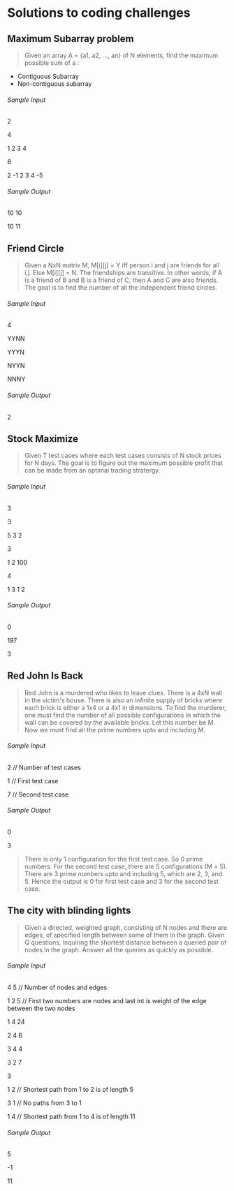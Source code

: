 # Solutions to coding challenges

## Maximum Subarray problem
> Given an array A = {a1, a2, ..., an} of N elements, find the maximum possible sum of a :
* Contiguous Subarray
* Non-contiguous subarray

###### Sample Input
2

4

1 2 3 4

6

2 -1 2 3 4 -5
###### Sample Output
10 10

10 11

## Friend Circle
> Given a NxN matrix M, M[i][j] = Y iff person i and j are friends for all i,j. 
> Else M[i][j] = N. The friendships are transitive. In other words, if A is a friend of B and B is a friend of C, then A and C are also friends. The goal is to find the number of all the independent friend circles.

###### Sample Input
4

YYNN

YYYN

NYYN

NNNY
###### Sample Output
2

## Stock Maximize
> Given T test cases where each test cases consists of N stock prices for N days. The goal is to figure out the maximum possible profit that can be made from an optimal trading stratergy.

###### Sample Input
3

3

5 3 2

3

1 2 100

4

1 3 1 2
###### Sample Output
0

197

3

## Red John Is Back
> Red John is a murdered who likes to leave clues. There is a 4xN wall in the victim's house. There is also an infinite supply of bricks where each brick is either a 1x4 or a 4x1 in dimensions. To find the murderer, one must find the number of all possible configurations in which the wall can be covered by the available bricks. Let this number be M. Now we must find all the prime numbers upto and including M.

###### Sample Input
2  // Number of test cases

1  // First test case

7  // Second test case
###### Sample Output
0  

3

> There is only 1 configuration for the first test case. So 0 prime numbers. For the second test case, there are 5 configurations (M = 5). There are 3 prime numbers upto and including 5, which are 2, 3, and 5. Hence the output is 0 for first test case and 3 for the second test case.  

## The city with blinding lights
> Given a directed, weighted graph, consisting of N nodes and there are edges, of specified length between some of them in the graph. Given Q questions, inquiring the shortest distance between a queried pair of nodes in the graph. Answer all the queries as quickly as possible.

###### Sample Input
4 5 // Number of nodes and edges

1 2 5 // First two numbers are nodes and last int is weight of the edge between
the two nodes

1 4 24

2 4 6

3 4 4

3 2 7

3

1 2  // Shortest path from 1 to 2 is of length 5

3 1  // No paths from 3 to 1

1 4  // Shortest path from 1 to 4 is of length 11

###### Sample Output
5

-1

11
